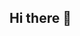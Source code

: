 ## Hi there 👋

<!--# Hi there, I'm DanielRTato 👋

Welcome to my GitHub profile! I'm Daniel, a passionate developer who enjoys exploring new technologies and building innovative projects. Here you'll find a collection of my work, including open-source contributions, personal projects, and more.

## 🔧 Technologies & Tools

- **Languages:** Python, JavaScript, TypeScript, Java, C++
- **Frameworks:** React, Node.js, Express, Django, Spring Boot
- **Databases:** MySQL, PostgreSQL, MongoDB
- **Tools:** Git, Docker, Kubernetes, Jenkins, AWS, Azure
- **Other Interests:** Machine Learning, Data Science, DevOps

## 📈 GitHub Stats

![DanielRTato's GitHub Stats](https://github-readme-stats.vercel.app/api?username=DanielRTato&show_icons=true&theme=radical)

## 📫 How to Reach Me

- **Email:** danielrtato@example.com
- **LinkedIn:** [DanielRTato](https://www.linkedin.com/in/danielrtato/)
- **Twitter:** [@DanielRTato](https://twitter.com/DanielRTato)

## 🚀 Projects

### [Project 1: Awesome Project](https://github.com/DanielRTato/awesome-project)
A brief description of your project, what it does, and why it's awesome.

### [Project 2: Another Cool Project](https://github.com/DanielRTato/another-cool-project)
A brief description of your project, what it does, and why it's cool.

## 📝 Blog Posts

- [Understanding Docker and Kubernetes](https://medium.com/@danielrtato/understanding-docker-and-kubernetes-12345678)
- [Getting Started with React](https://medium.com/@danielrtato/getting-started-with-react-23456789)

## 🌱 Currently Learning

- Advanced Machine Learning Techniques
- Cloud Architecture and Solutions
- Enhancing DevOps Pipelines

## ❤️ Interests

- Open Source Contribution
- Reading Tech Blogs
- Participating in Hackathons
- Traveling and Exploring New Cultures

Feel free to explore my repositories and connect with me. Let's build something amazing together!
**DanielRTato/DanielRTato** is a ✨ _special_ ✨ repository because its `README.md` (this file) appears on your GitHub profile.

Here are some ideas to get you started:

- 🔭 I’m currently working on ...
- 🌱 I’m currently learning ...
- 👯 I’m looking to collaborate on ...
- 🤔 I’m looking for help with ...
- 💬 Ask me about ...
- 📫 How to reach me: ...
- 😄 Pronouns: ...
- ⚡ Fun fact: ...
-->
